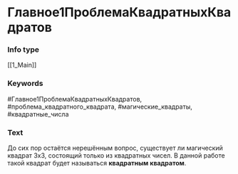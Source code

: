 # Главное1ПроблемаКвадратныхКвадратов
### Info type
[[1_Main]]
### Keywords
#Главное1ПроблемаКвадратныхКвадратов, #проблема_квадратного_квадрата, #магические_квадраты, #квадратные_числа
### Text
До сих пор остаётся нерешённым вопрос, существует ли магический квадрат 3x3, состоящий только из квадратных чисел. В данной работе такой квадрат будет называться **квадратным квадратом**.